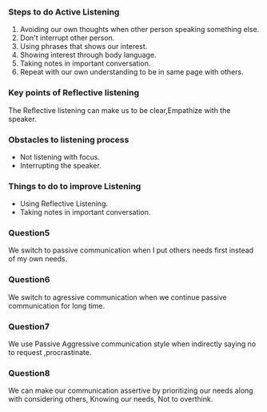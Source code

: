 ### Steps to do Active Listening
1. Avoiding our own thoughts when other person speaking something else.
1. Don't interrupt other person.
1. Using phrases that shows our interest.
1. Showing interest through body language.
1. Taking notes in important conversation.
1. Repeat with our own understanding to be in same page with others. 

### Key points of Reflective listening
The Reflective listening can make us to be clear,Empathize with the speaker.

### Obstacles to listening process
- Not listening with focus.
- Interrupting the speaker.

### Things to do to improve Listening
- Using Reflective Listening.
- Taking notes in important conversation.

### Question5
We switch to passive communication when I put others needs first instead of my own needs.

### Question6
We switch to agressive communication when we continue passive communication for long time.

### Question7
We use Passive Aggressive communication style when indirectly saying no to request ,procrastinate.

### Question8
We can make our communication assertive by prioritizing our needs along with considering others, Knowing our needs, Not to overthink.
